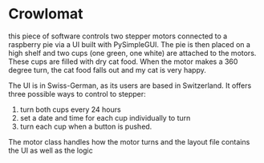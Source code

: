# Crowlomat

this piece of software controls two stepper motors connected to a raspberry pie via a UI built with PySimpleGUI. The pie is then placed on a high shelf and two cups (one green, one white) are attached to the motors. These cups are filled with dry cat food. When the motor makes a 360 degree turn, the cat food falls out and my cat is very happy. 

The UI is in Swiss-German, as its users are based in Switzerland. It offers three possible ways to control to stepper:
1) turn both cups every 24 hours
2) set a date and time for each cup individually to turn
3) turn each cup when a button is pushed. 

The motor class handles how the motor turns and the layout file contains the UI as well as the logic
